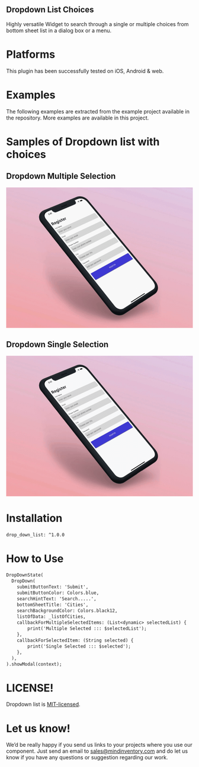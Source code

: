 ## Dropdown List Choices 
Highly versatile Widget to search through a single or multiple choices from bottom sheet list in a dialog box or a menu.

# Platforms
This plugin has been successfully tested on iOS, Android & web.

# Examples 
The following examples are extracted from the example project available in the repository. More examples are available in this project.

# Samples of Dropdown list with choices

## Dropdown Multiple Selection 
![drop-down-list](assets/drop_down_multiple_selection.gif)

## Dropdown Single Selection 
![drop-down-list](assets/drop_down_single_selection.gif)
# Installation
`drop_down_list: ^1.0.0`

# How to Use
```
DropDownState(
  DropDown(
    submitButtonText: 'Submit',
    submitButtonColor: Colors.blue,
    searchHintText: 'Search.....',
    bottomSheetTitle: 'Cities',
    searchBackgroundColor: Colors.black12,
    listOfData: _listOfCities,
    callbackForMultipleSelectedItems: (List<dynamic> selectedList) {
        print('Multiple Selected ::: $selectedList');
    },
    callbackForSelectedItem: (String selected) {
        print('Single Selected ::: $selected');
    },
  ),
).showModal(context);
```
            

# LICENSE!

Dropdown list is [MIT-licensed](/LICENSE).

# Let us know!

We’d be really happy if you send us links to your projects where you use our component. Just send an email to sales@mindinventory.com and do let us know if you have any questions or suggestion regarding our work.



